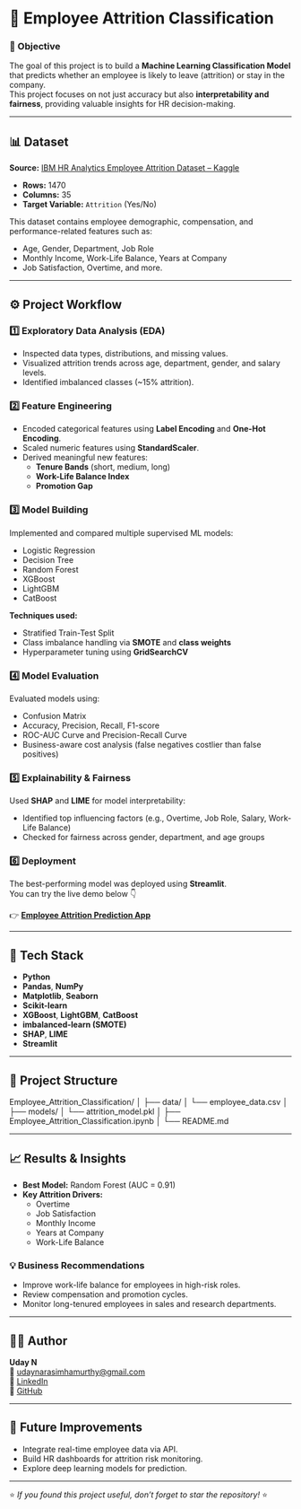 # 🧠 Employee Attrition Classification

### 🎯 Objective
The goal of this project is to build a **Machine Learning Classification Model** that predicts whether an employee is likely to leave (attrition) or stay in the company.  
This project focuses on not just accuracy but also **interpretability and fairness**, providing valuable insights for HR decision-making.

---

## 📊 Dataset
**Source:** [IBM HR Analytics Employee Attrition Dataset – Kaggle](https://www.kaggle.com/datasets/pavansubhasht/ibm-hr-analytics-employee-attrition-performance)

- **Rows:** 1470  
- **Columns:** 35  
- **Target Variable:** `Attrition` (Yes/No)  

This dataset contains employee demographic, compensation, and performance-related features such as:
- Age, Gender, Department, Job Role  
- Monthly Income, Work-Life Balance, Years at Company  
- Job Satisfaction, Overtime, and more.

---

## ⚙️ Project Workflow

### 1️⃣ Exploratory Data Analysis (EDA)
- Inspected data types, distributions, and missing values.  
- Visualized attrition trends across age, department, gender, and salary levels.  
- Identified imbalanced classes (~15% attrition).  

### 2️⃣ Feature Engineering
- Encoded categorical features using **Label Encoding** and **One-Hot Encoding**.  
- Scaled numeric features using **StandardScaler**.  
- Derived meaningful new features:  
  - **Tenure Bands** (short, medium, long)  
  - **Work-Life Balance Index**  
  - **Promotion Gap**  

### 3️⃣ Model Building
Implemented and compared multiple supervised ML models:
- Logistic Regression  
- Decision Tree  
- Random Forest  
- XGBoost  
- LightGBM  
- CatBoost  

**Techniques used:**
- Stratified Train-Test Split  
- Class imbalance handling via **SMOTE** and **class weights**  
- Hyperparameter tuning using **GridSearchCV**

### 4️⃣ Model Evaluation
Evaluated models using:
- Confusion Matrix  
- Accuracy, Precision, Recall, F1-score  
- ROC-AUC Curve and Precision-Recall Curve  
- Business-aware cost analysis (false negatives costlier than false positives)

### 5️⃣ Explainability & Fairness
Used **SHAP** and **LIME** for model interpretability:
- Identified top influencing factors (e.g., Overtime, Job Role, Salary, Work-Life Balance)  
- Checked for fairness across gender, department, and age groups  

### 6️⃣ Deployment
The best-performing model was deployed using **Streamlit**.  
You can try the live demo below 👇  

👉 **[Employee Attrition Prediction App](https://employeeattritionclassification-gxddesvntfvnrds6hnzqef.streamlit.app/)**  

---

## 🧰 Tech Stack
- **Python**
- **Pandas**, **NumPy**
- **Matplotlib**, **Seaborn**
- **Scikit-learn**
- **XGBoost**, **LightGBM**, **CatBoost**
- **imbalanced-learn (SMOTE)**
- **SHAP**, **LIME**
- **Streamlit**

---

## 📂 Project Structure

Employee_Attrition_Classification/
│
├── data/
│ └── employee_data.csv
│
├── models/
│ └── attrition_model.pkl
│
├── Employee_Attrition_Classification.ipynb
│
└── README.md


---

## 📈 Results & Insights
- **Best Model:** Random Forest (AUC = 0.91)  
- **Key Attrition Drivers:**  
  - Overtime  
  - Job Satisfaction  
  - Monthly Income  
  - Years at Company  
  - Work-Life Balance  

### 💡 Business Recommendations
- Improve work-life balance for employees in high-risk roles.  
- Review compensation and promotion cycles.  
- Monitor long-tenured employees in sales and research departments.

---

## 👨‍💻 Author
**Uday N**  
📧 [udaynarasimhamurthy@gmail.com](mailto:udaynarasimhamurthy@gmail.com)  
🔗 [LinkedIn](https://www.linkedin.com/in/udaynmurthy/)  
🔗 [GitHub](https://github.com/UDAYNMURTHY13)

---

## 🏁 Future Improvements
- Integrate real-time employee data via API.  
- Build HR dashboards for attrition risk monitoring.  
- Explore deep learning models for prediction.

---

⭐ *If you found this project useful, don’t forget to star the repository!* ⭐

